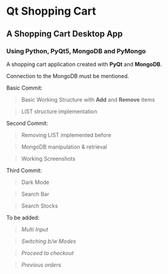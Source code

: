 # Qt Shopping Cart
## A Shopping Cart Desktop App
### Using Python, PyQt5, MongoDB and PyMongo
A shopping cart application created with **PyQt** and **MongoDB**.

Connection to the MongoDB must be mentioned.

Basic Commit:
> Basic Working Structure with **Add** and **Remove** items

> LIST structure implementation

Second Commit:
> Removing LIST implemented before

> MongoDB manipulation & retrieval

> Working Screenshots

Third Commit:
> Dark Mode

> Search Bar

> Search Stocks

To be added:
> _Multi Input_

> _Switching b/w Modes_

> _Proceed to checkout_

> _Previous orders_